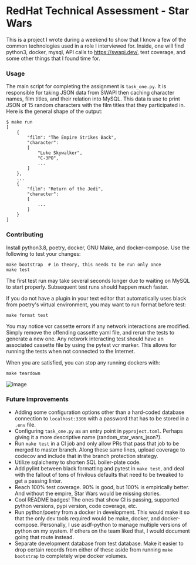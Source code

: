 # RedHat Technical Assessment - Star Wars
This is a project I wrote during a weekend to show that I know a few of the common technologies used in a role I interviewed for. Inside, one will find python3, docker, mysql, API calls to https://swapi.dev/, test coverage, and some other things that I found time for.

### Usage
The main script for completing the assignment is `task_one.py`. It is responsible for taking JSON data from SWAPI then caching character names, film titles, and their relation into MySQL. This data is use to print JSON of 15 random characters with the film titles that they participated in. Here is the general shape of the output:

```
$ make run
[
    {
        "film": "The Empire Strikes Back",
        "character":
        [
            "Luke Skywalker",
            "C-3PO",
            ...
        ]
    },
    ...
    {
        "film": "Return of the Jedi",
        "character":
        [
            ...
        ]
    }
]
```

### Contributing
Install python3.8, poetry, docker, GNU Make, and docker-compose. Use the following to test your changes:

```
make bootstrap  # in theory, this needs to be run only once
make test
```

The first test run may take several seconds longer due to waiting on MySQL to start properly. Subsequent test runs should happen much faster.

If you do not have a plugin in your text editor that automatically uses black from poetry's virtual environment, you may want to run format before test:

```
make format test
```

You may notice vcr cassette errors if any network interactions are modified. Simply remove the offending cassette yaml file, and rerun the tests to generate a new one. Any network interacting test should have an associated cassette file by using the pytest vcr marker. This allows for running the tests when not connected to the Internet.

When you are satisfied, you can stop any running dockers with:

```
make teardown
```

![image](https://user-images.githubusercontent.com/4098674/97135290-de89df00-171d-11eb-9141-160ba2876dce.png)

### Future Improvements
* Adding some configuration options other than a hard-coded database connection to `localhost:3306` with a password that has to be stored in a `.env` file.
* Configuring `task_one.py` as an entry point in `pyproject.toml`. Perhaps giving it a more descriptive name (random_star_wars_json?).
* Run `make test` in a CI job and only allow PRs that pass that job to be merged to master branch. Along these same lines, upload coverage to codecov and include that in the branch protection strategy.
* Utilize sqlalchemy to shorten SQL boiler-plate code.
* Add pylint between black formatting and pytest in `make test`, and deal with the fallout of tons of frivilous defaults that need to be tweaked to get a passing linter.
* Reach 100% test coverage. 90% is good, but 100% is empirically better. And without the empire, Star Wars would be missing stories.
* Cool README badges! The ones that show CI is passing, supported python versions, pypi version, code coverage, etc.
* Run python/poetry from a docker in development. This would make it so that the only dev tools required would be make, docker, and docker-compose. Personally, I use asdf-python to manage multiple versions of python on my system. If others on the team liked that, I would document going that route instead.
* Separate development database from test database. Make it easier to drop certain records from either of these aside from running `make bootstrap` to completely wipe docker volumes.
